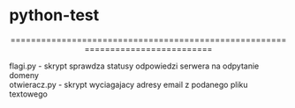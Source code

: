 # python-test<br />
<p style="width:100%; text-align:center">===============================================================================</p>
flagi.py - skrypt sprawdza statusy odpowiedzi serwera na odpytanie domeny<br />
otwieracz.py - skrypt wyciagajacy adresy email z podanego pliku textowego<br />
